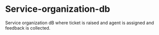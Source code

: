 # Service-organization-db
Service organization dB where ticket is raised and agent is assigned and feedback is collected.
